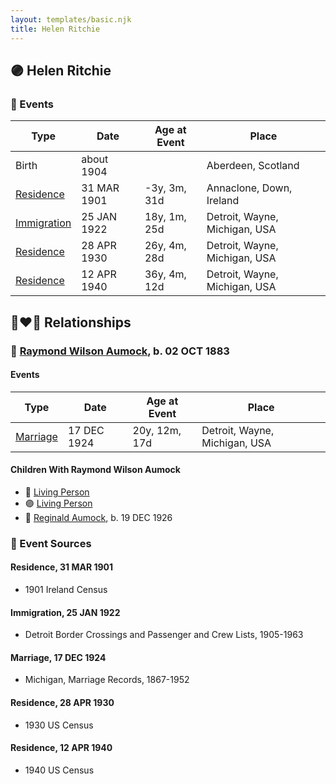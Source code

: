 ```yaml
---
layout: templates/basic.njk
title: Helen Ritchie
---
```

## 🟣 Helen Ritchie

### 📆 Events

Type | Date | Age at Event | Place
------ | ------ | ------ | ------
Birth | about 1904 |  | Aberdeen, Scotland
[Residence](#event-event-0) | 31 MAR 1901 | -3y, 3m, 31d | Annaclone, Down, Ireland
[Immigration](#event-event-1) | 25 JAN 1922 | 18y, 1m, 25d | Detroit, Wayne, Michigan, USA
[Residence](#event-event-2) | 28 APR 1930 | 26y, 4m, 28d | Detroit, Wayne, Michigan, USA
[Residence](#event-event-3) | 12 APR 1940 | 36y, 4m, 12d | Detroit, Wayne, Michigan, USA

## 👩‍❤️‍👨 Relationships

### 🔵 [Raymond Wilson Aumock](/people/1/17962037), b. 02 OCT 1883

#### Events

Type | Date | Age at Event | Place
------ | ------ | ------ | ------
[Marriage](#event-family-0-event-0) | 17 DEC 1924 | 20y, 12m, 17d | Detroit, Wayne, Michigan, USA
#### Children With Raymond Wilson Aumock
* 🔵 [Living Person](/people/6/61349489)
* 🟣 [Living Person](/people/7/73724053)
* 🔵 [Reginald Aumock](/people/6/62743185), b. 19 DEC 1926
### 📰 Event Sources

#### <a id="event-event-0"></a> Residence, 31 MAR 1901
* 1901 Ireland Census

#### <a id="event-event-1"></a> Immigration, 25 JAN 1922
* Detroit Border Crossings and Passenger and Crew Lists, 1905-1963

#### <a id="event-family-0-event-0"></a> Marriage, 17 DEC 1924
* Michigan, Marriage Records, 1867-1952

#### <a id="event-event-2"></a> Residence, 28 APR 1930
* 1930 US Census

#### <a id="event-event-3"></a> Residence, 12 APR 1940
* 1940 US Census